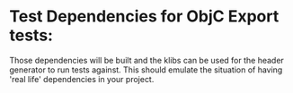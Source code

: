# Test Dependencies for ObjC Export tests:
Those dependencies will be built and the klibs can be used for the header generator to run tests against. 
This should emulate the situation of having 'real life' dependencies in your project.